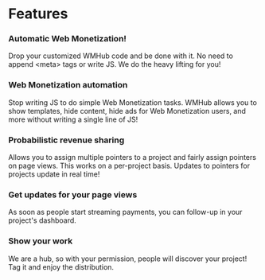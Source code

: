 # Features

### Automatic Web Monetization!

Drop your customized WMHub code and be done with it. No need to append &lt;meta&gt; tags or write JS. We do the heavy lifting for you!

### Web Monetization automation

Stop writing JS to do simple Web Monetization tasks. WMHub allows you to show templates, hide content, hide ads for Web Monetization users, and more without writing a single line of JS!

### Probabilistic revenue sharing

Allows you to assign multiple pointers to a project and fairly assign pointers on page views. This works on a per-project basis. Updates to pointers for projects update in real time!

### Get updates for your page views

As soon as people start streaming payments, you can follow-up in your project's dashboard.

### Show your work

We are a hub, so with your permission, people will discover your project! Tag it and enjoy the distribution.